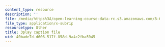 ```yaml
---
content_type: resource
description: ''
file: /media/https%3A/open-learning-course-data-rc.s3.amazonaws.com/8-01sc-classical-mechanics-fall-2016/40bade7dd606517f858d9a4c2fba5045_CFh3gu-z_rc.vtt
file_type: application/x-subrip
resourcetype: Other
title: 3play caption file
uid: 40bade7d-d606-517f-858d-9a4c2fba5045
---
```

